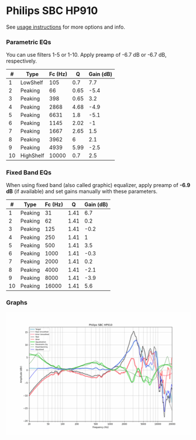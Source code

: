 # Philips SBC HP910
See [usage instructions](https://github.com/jaakkopasanen/AutoEq#usage) for more options and info.

### Parametric EQs
You can use filters 1-5 or 1-10. Apply preamp of -6.7 dB or -6.7 dB, respectively.

|   # | Type      |   Fc (Hz) |    Q |   Gain (dB) |
|-----|-----------|-----------|------|-------------|
|   1 | LowShelf  |       105 | 0.7  |         7.7 |
|   2 | Peaking   |        66 | 0.65 |        -5.4 |
|   3 | Peaking   |       398 | 0.65 |         3.2 |
|   4 | Peaking   |      2868 | 4.68 |        -4.9 |
|   5 | Peaking   |      6631 | 1.8  |        -5.1 |
|   6 | Peaking   |      1145 | 2.02 |        -1   |
|   7 | Peaking   |      1667 | 2.65 |         1.5 |
|   8 | Peaking   |      3962 | 6    |         2.1 |
|   9 | Peaking   |      4939 | 5.99 |        -2.5 |
|  10 | HighShelf |     10000 | 0.7  |         2.5 |

### Fixed Band EQs
When using fixed band (also called graphic) equalizer, apply preamp of **-6.9 dB** (if available) and set gains manually with these parameters.

|   # | Type    |   Fc (Hz) |    Q |   Gain (dB) |
|-----|---------|-----------|------|-------------|
|   1 | Peaking |        31 | 1.41 |         6.7 |
|   2 | Peaking |        62 | 1.41 |         0.2 |
|   3 | Peaking |       125 | 1.41 |        -0.2 |
|   4 | Peaking |       250 | 1.41 |         1   |
|   5 | Peaking |       500 | 1.41 |         3.5 |
|   6 | Peaking |      1000 | 1.41 |        -0.3 |
|   7 | Peaking |      2000 | 1.41 |         0.2 |
|   8 | Peaking |      4000 | 1.41 |        -2.1 |
|   9 | Peaking |      8000 | 1.41 |        -3.9 |
|  10 | Peaking |     16000 | 1.41 |         5.6 |

### Graphs
![](./Philips%20SBC%20HP910.png)
